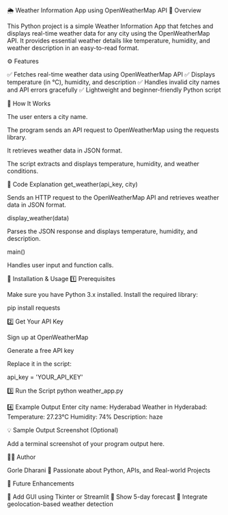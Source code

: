 🌦️ Weather Information App using OpenWeatherMap API
📌 Overview

This Python project is a simple Weather Information App that fetches and displays real-time weather data for any city using the OpenWeatherMap API.
It provides essential weather details like temperature, humidity, and weather description in an easy-to-read format.

⚙️ Features

✅ Fetches real-time weather data using OpenWeatherMap API
✅ Displays temperature (in °C), humidity, and description
✅ Handles invalid city names and API errors gracefully
✅ Lightweight and beginner-friendly Python script

🧠 How It Works

The user enters a city name.

The program sends an API request to OpenWeatherMap using the requests library.

It retrieves weather data in JSON format.

The script extracts and displays temperature, humidity, and weather conditions.

🧩 Code Explanation
get_weather(api_key, city)

Sends an HTTP request to the OpenWeatherMap API and retrieves weather data in JSON format.

display_weather(data)

Parses the JSON response and displays temperature, humidity, and description.

main()

Handles user input and function calls.

🚀 Installation & Usage
1️⃣ Prerequisites

Make sure you have Python 3.x installed.
Install the required library:

pip install requests

2️⃣ Get Your API Key

Sign up at OpenWeatherMap

Generate a free API key

Replace it in the script:

api_key = 'YOUR_API_KEY'

3️⃣ Run the Script
python weather_app.py

4️⃣ Example Output
Enter city name: Hyderabad
Weather in Hyderabad:
Temperature: 27.23°C
Humidity: 74%
Description: haze

💡 Sample Output Screenshot (Optional)

Add a terminal screenshot of your program output here.

👩‍💻 Author

Gorle Dharani
💼 Passionate about Python, APIs, and Real-world Projects

🏁 Future Enhancements

🔹 Add GUI using Tkinter or Streamlit
🔹 Show 5-day forecast
🔹 Integrate geolocation-based weather detection
